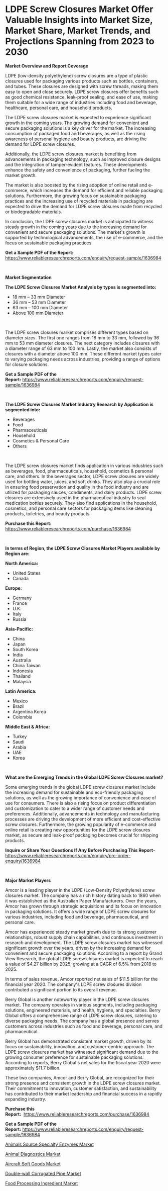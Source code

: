 <p><h1>LDPE Screw Closures Market Offer Valuable Insights into Market Size, Market Share, Market Trends, and Projections Spanning from 2023 to 2030</h1></p><p><strong>Market Overview and Report Coverage</strong></p>
<p><p>LDPE (low-density polyethylene) screw closures are a type of plastic closures used for packaging various products such as bottles, containers, and tubes. These closures are designed with screw threads, making them easy to open and close securely. LDPE screw closures offer benefits such as good chemical resistance, leak-proof sealing, and ease of use, making them suitable for a wide range of industries including food and beverage, healthcare, personal care, and household products.</p><p>The LDPE screw closures market is expected to experience significant growth in the coming years. The growing demand for convenient and secure packaging solutions is a key driver for the market. The increasing consumption of packaged food and beverages, as well as the rising awareness of personal hygiene and beauty products, are driving the demand for LDPE screw closures.</p><p>Additionally, the LDPE screw closures market is benefiting from advancements in packaging technology, such as improved closure designs and the integration of tamper-evident features. These developments enhance the safety and convenience of packaging, further fueling the market growth.</p><p>The market is also boosted by the rising adoption of online retail and e-commerce, which increases the demand for efficient and reliable packaging solutions. Furthermore, the growing focus on sustainable packaging practices and the increasing use of recycled materials in packaging are expected to drive the demand for LDPE screw closures made from recycled or biodegradable materials.</p><p>In conclusion, the LDPE screw closures market is anticipated to witness steady growth in the coming years due to the increasing demand for convenient and secure packaging solutions. The market's growth is supported by technological advancements, the rise of e-commerce, and the focus on sustainable packaging practices.</p></p>
<p><strong>Get a Sample PDF of the Report:</strong> <a href="https://www.reliableresearchreports.com/enquiry/request-sample/1636984">https://www.reliableresearchreports.com/enquiry/request-sample/1636984</a></p>
<p>&nbsp;</p>
<p><strong>Market Segmentation</strong></p>
<p><strong>The LDPE Screw Closures Market Analysis by types is segmented into:</strong></p>
<p><ul><li>18 mm – 33 mm Diameter</li><li>36 mm – 53 mm Diameter</li><li>63 mm – 100 mm Diameter</li><li>Above 100 mm Diameter</li></ul></p>
<p>&nbsp;</p>
<p><p>The LDPE screw closures market comprises different types based on diameter sizes. The first one ranges from 18 mm to 33 mm, followed by 36 mm to 53 mm diameter closures. The next category includes closures with a diameter range of 63 mm to 100 mm. Lastly, the market also consists of closures with a diameter above 100 mm. These different market types cater to varying packaging needs across industries, providing a range of options for closure solutions.</p></p>
<p><strong>Get a Sample PDF of the Report:</strong>&nbsp;<a href="https://www.reliableresearchreports.com/enquiry/request-sample/1636984">https://www.reliableresearchreports.com/enquiry/request-sample/1636984</a></p>
<p>&nbsp;</p>
<p><strong>The LDPE Screw Closures Market Industry Research by Application is segmented into:</strong></p>
<p><ul><li>Beverages</li><li>Food</li><li>Pharmaceuticals</li><li>Household</li><li>Cosmetics & Personal Care</li><li>Others</li></ul></p>
<p>&nbsp;</p>
<p><p>The LDPE screw closures market finds application in various industries such as beverages, food, pharmaceuticals, household, cosmetics & personal care, and others. In the beverages sector, LDPE screw closures are widely used for bottling water, juices, and soft drinks. They also play a crucial role in ensuring food preservation and quality in the food industry and are utilized for packaging sauces, condiments, and dairy products. LDPE screw closures are extensively used in the pharmaceutical industry to seal medication bottles securely. They also find applications in the household, cosmetics, and personal care sectors for packaging items like cleaning products, toiletries, and beauty products.</p></p>
<p><strong>Purchase this Report:</strong>&nbsp; <a href="https://www.reliableresearchreports.com/purchase/1636984">https://www.reliableresearchreports.com/purchase/1636984</a></p>
<p>&nbsp;</p>
<p><strong>In terms of Region, the LDPE Screw Closures Market Players available by Region are:</strong></p>
<p>
    <p> <strong> North America: </strong>
        <ul>
            <li>United States</li>
            <li>Canada</li>
        </ul>
        </p> 
    <p> <strong> Europe: </strong>
        <ul>
            <li>Germany</li>
            <li>France</li>
            <li>U.K.</li>
            <li>Italy</li>
            <li>Russia</li>
        </ul>
        </p> 
    <p> <strong> Asia-Pacific: </strong>
        <ul>
            <li>China</li>
            <li>Japan</li>
            <li>South Korea</li>
            <li>India</li>
            <li>Australia</li>
            <li>China Taiwan</li>
            <li>Indonesia</li>
            <li>Thailand</li>
            <li>Malaysia</li>
        </ul>
        </p> 
    <p> <strong> Latin America: </strong>
        <ul>
            <li>Mexico</li>
            <li>Brazil</li>
            <li>Argentina Korea</li>
            <li>Colombia</li>
        </ul>
        </p> 
    <p> <strong> Middle East & Africa: </strong>
        <ul>
            <li>Turkey</li>
            <li>Saudi</li>
            <li>Arabia</li>
            <li>UAE</li>
            <li>Korea</li>
        </ul>
    </p>
    </p>
<p>&nbsp;</p>
<p><strong>What are the Emerging Trends in the Global LDPE Screw Closures market?</strong></p>
<p><p>Some emerging trends in the global LDPE screw closures market include the increasing demand for sustainable and eco-friendly packaging solutions, as well as the growing importance of convenience and ease of use for consumers. There is also a rising focus on product differentiation and customization to cater to a wider range of customer needs and preferences. Additionally, advancements in technology and manufacturing processes are driving the development of more efficient and cost-effective screw closures. Furthermore, the growing popularity of e-commerce and online retail is creating new opportunities for the LDPE screw closures market, as secure and leak-proof packaging becomes crucial for shipping products.</p></p>
<p><strong>Inquire or Share Your Questions If Any Before Purchasing This Report</strong>- <a href="https://www.reliableresearchreports.com/enquiry/pre-order-enquiry/1636984">https://www.reliableresearchreports.com/enquiry/pre-order-enquiry/1636984</a></p>
<p>&nbsp;</p>
<p><strong>Major Market Players</strong></p>
<p><p>Amcor is a leading player in the LDPE (Low-Density Polyethylene) screw closures market. The company has a rich history dating back to 1860 when it was established as the Australian Paper Manufacturers. Over the years, Amcor has grown through strategic acquisitions and its focus on innovation in packaging solutions. It offers a wide range of LDPE screw closures for various industries, including food and beverage, pharmaceutical, and personal care.</p><p>Amcor has experienced steady market growth due to its strong customer relationships, robust supply chain capabilities, and continuous investment in research and development. The LDPE screw closures market has witnessed significant growth over the years, driven by the increasing demand for convenient and secure packaging solutions. According to a report by Grand View Research, the global LDPE screw closures market is expected to reach a value of $4.27 billion by 2025, growing at a CAGR of 6.5% from 2018 to 2025.</p><p>In terms of sales revenue, Amcor reported net sales of $11.5 billion for the financial year 2020. The company's LDPE screw closures division contributed a significant portion to its overall revenue.</p><p>Berry Global is another noteworthy player in the LDPE screw closures market. The company operates in various segments, including packaging solutions, engineered materials, and health, hygiene, and specialties. Berry Global offers a comprehensive range of LDPE screw closures, catering to diverse packaging needs. The company has a global presence and serves customers across industries such as food and beverage, personal care, and pharmaceutical.</p><p>Berry Global has demonstrated consistent market growth, driven by its focus on sustainability, innovation, and customer-centric approach. The LDPE screw closures market has witnessed significant demand due to the growing consumer preference for sustainable packaging solutions. According to reports, Berry Global's net sales for the fiscal year 2020 were approximately $11.7 billion.</p><p>These two companies, Amcor and Berry Global, are recognized for their strong presence and consistent growth in the LDPE screw closures market. Their commitment to innovation, customer satisfaction, and sustainability has contributed to their market leadership and financial success in a rapidly expanding industry.</p></p>
<p><strong>Purchase this Report:</strong>&nbsp;&nbsp;<a href="https://www.reliableresearchreports.com/purchase/1636984">https://www.reliableresearchreports.com/purchase/1636984</a></p>
<p></p>
<p><strong>Get a Sample PDF of the Report:</strong>&nbsp;<a href="https://www.reliableresearchreports.com/enquiry/request-sample/1636984">https://www.reliableresearchreports.com/enquiry/request-sample/1636984</a></p>
<p><p><a href="https://github.com/JameTravis/Market-Research-Report-List-1/blob/main/animals-source-specialty-enzymes-market.md">Animals Source Specialty Enzymes Market</a></p><p><a href="https://medium.com/@tyreldooley/animal-diagnostics-market-competitive-analysis-market-trends-and-forecast-to-2030-3dbb98c842bc">Animal Diagnostics Market</a></p><p><a href="https://medium.com/@dritasmani2022/aircraft-soft-goods-market-size-growth-forecast-2023-2030-eb206c6295cb">Aircraft Soft Goods Market</a></p><p><a href="https://www.linkedin.com/pulse/double-wall-corrugated-pipe-market-research-report-provides-stusc/">Double-wall Corrugated Pipe Market</a></p><p><a href="https://www.linkedin.com/pulse/food-processing-ingredient-market-research-report-provides-kcuee/">Food Processing Ingredient Market</a></p></p>